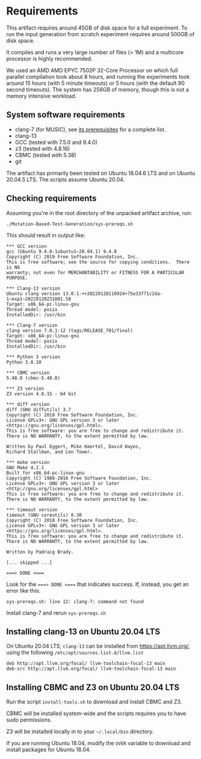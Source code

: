 # Requirements

This artifact requires around 45GB of disk space for a full
experiment. To run the input generation from scratch experiment
requires around 500GB of disk space.

It compiles and runs a very large number of files (> 1M) and a
multicore processor is highly recommended.

We used an AMD AMD EPYC 7502P 32-Core Processor on which full parallel
compilation took about 8 hours, and running the experiments took
around 15 hours (with 5 minute timeouts) or 5 hours (with the default
90 second timeouts). The system has 256GB of memory, though this is
not a memory intensive workload.

## System software requirements

  - clang-7 (for MUSIC), see [its prerequisites](https://github.com/swtv-kaist/MUSIC) for a complete list.
  - clang-13
  - GCC (tested with 7.5.0 and 9.4.0)
  - z3 (tested with 4.8.16)
  - CBMC (tested with 5.38)
  - git

The artifact has primarily been tested on Ubuntu 18.04.6 LTS and on
Ubuntu 20.04.5 LTS. The scripts assume Ubuntu 20.04.

## Checking requirements

Assuming you're in the root directory of the unpacked artifact archive, run:

```
./Mutation-Based-Test-Generation/sys-prereqs.sh
```

This should result in output like:
```
*** GCC version
gcc (Ubuntu 9.4.0-1ubuntu1~20.04.1) 9.4.0
Copyright (C) 2019 Free Software Foundation, Inc.
This is free software; see the source for copying conditions.  There is NO
warranty; not even for MERCHANTABILITY or FITNESS FOR A PARTICULAR PURPOSE.

*** Clang-13 version
Ubuntu clang version 13.0.1-++20220120110924+75e33f71c2da-1~exp1~20220120231001.58
Target: x86_64-pc-linux-gnu
Thread model: posix
InstalledDir: /usr/bin

*** Clang-7 version
clang version 7.0.1-12 (tags/RELEASE_701/final)
Target: x86_64-pc-linux-gnu
Thread model: posix
InstalledDir: /usr/bin

*** Python 3 version
Python 3.8.10

*** CBMC version
5.48.0 (cbmc-5.48.0)

*** Z3 version
Z3 version 4.8.15 - 64 bit

*** diff version
diff (GNU diffutils) 3.7
Copyright (C) 2018 Free Software Foundation, Inc.
License GPLv3+: GNU GPL version 3 or later <https://gnu.org/licenses/gpl.html>.
This is free software: you are free to change and redistribute it.
There is NO WARRANTY, to the extent permitted by law.

Written by Paul Eggert, Mike Haertel, David Hayes,
Richard Stallman, and Len Tower.

*** make version
GNU Make 4.2.1
Built for x86_64-pc-linux-gnu
Copyright (C) 1988-2016 Free Software Foundation, Inc.
License GPLv3+: GNU GPL version 3 or later <http://gnu.org/licenses/gpl.html>
This is free software: you are free to change and redistribute it.
There is NO WARRANTY, to the extent permitted by law.

*** timeout version
timeout (GNU coreutils) 8.30
Copyright (C) 2018 Free Software Foundation, Inc.
License GPLv3+: GNU GPL version 3 or later <https://gnu.org/licenses/gpl.html>.
This is free software: you are free to change and redistribute it.
There is NO WARRANTY, to the extent permitted by law.

Written by Padraig Brady.

[... skipped ...]

===> DONE <===
```

Look for the `===> DONE <===` that indicates success. If, instead, you
get an error like this:

```
sys-prereqs.sh: line 12: clang-7: command not found
```

Install clang-7 and rerun `sys-prereqs.sh`

## Installing clang-13 on Ubuntu 20.04 LTS

On Ubuntu 20.04 LTS, `clang-13` can be installed from
https://apt.llvm.org/, using the following
`/etc/apt/sources.list.d/llvm.list`

```
deb http://apt.llvm.org/focal/ llvm-toolchain-focal-13 main
deb-src http://apt.llvm.org/focal/ llvm-toolchain-focal-13 main
```
## Installing CBMC and Z3 on Ubuntu 20.04 LTS

Run the script `install-tools.sh` to download and install CBMC and Z3.

CBMC will be installed system-wide and the scripts requires you to
have sudo permissions.

Z3 will be installed locally in to your `~/.local/bin` directory.

If you are running Ubuntu 18.04, modify the `UVER` variable to
download and install packages for Ubuntu 18.04.
